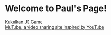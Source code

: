 <h1>Welcome to Paul's Page!</h1>

<a href='https://vanduynamite.github.io/kukulkan/'>Kukulkan JS Game</a>
<br>
<a href='https://mutube.herokuapp.com/#/'>MuTube, a video sharing site inspired by YouTube</a>
